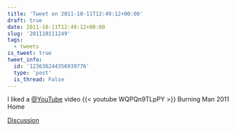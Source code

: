 ```yaml
---
title: 'Tweet on 2011-10-11T12:49:12+00:00'
draft: true
date: 2011-10-11T12:49:12+00:00
slug: '201110111249'
tags:
  - tweets
is_tweet: true
tweet_info:
  id: '123636244356939776'
  type: 'post'
  is_thread: False
---
```




I liked a [@YouTube](https://x.com/YouTube) video {{< youtube WQPQn9TLpPY >}} Burning Man 2011 Home

[Discussion](https://x.com/sytelus/status/123636244356939776)
